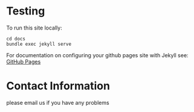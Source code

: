 # Testing

To run this site locally:
```
cd docs
bundle exec jekyll serve
```

For documentation on configuring your github pages site with Jekyll see: [GitHub Pages](https://docs.github.com/en/pages/setting-up-a-github-pages-site-with-jekyll/testing-your-github-pages-site-locally-with-jekyll)

# Contact Information

please email us if you have any problems
